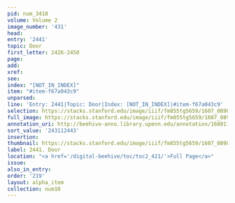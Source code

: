 ```yaml
---
pid: num_3418
volume: Volume 2
image_number: '431'
head:
entry: '2441'
topic: Door
first_letter: 2426-2450
page:
add:
xref:
see:
index: "[NOT_IN_INDEX]"
item: "#item-f67a043c9"
unparsed:
line: 'Entry: 2441|Topic: Door|Index: [NOT_IN_INDEX]|#item-f67a043c9'
selection: https://stacks.stanford.edu/image/iiif/fm855tg5659/1607_0898/491,2443,2884,243/full/0/default.jpg
full_image: https://stacks.stanford.edu/image/iiif/fm855tg5659/1607_0898/full/full/0/default.jpg
annotation_uri: http://beehive-anno.library.upenn.edu/annotation/1680114231375
sort_value: '243112443'
insertion:
thumbnail: https://stacks.stanford.edu/image/iiif/fm855tg5659/1607_0898/491,2443,600,180/250,/0/default.jpg
label: 2441. Door
location: "<a href='/digital-beehive/toc/toc2_421/'>Full Page</a>"
issue:
also_in_entry:
order: '219'
layout: alpha_item
collection: num10
---
```

